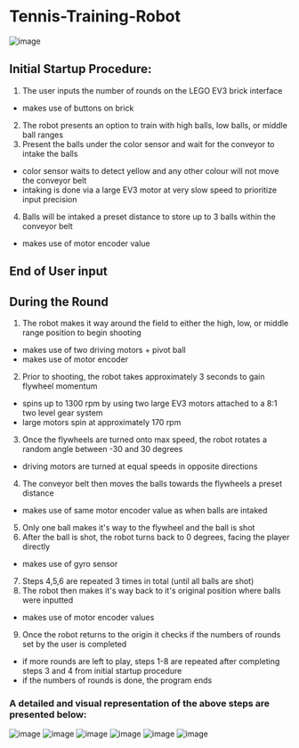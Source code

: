 # Tennis-Training-Robot

![image](https://user-images.githubusercontent.com/75193860/212554545-9dc15de7-9da3-4b1b-ae4e-dd762f87fa13.png)


## Initial Startup Procedure:
1. The user inputs the number of rounds on the LEGO EV3 brick interface
  * makes use of buttons on brick
2. The robot presents an option to train with high balls, low balls, or middle ball ranges
3. Present the balls under the color sensor and wait for the conveyor to intake the balls
  - color sensor waits to detect yellow and any other colour will not move the conveyor belt
  - intaking is done via a large EV3 motor at very slow speed to prioritize input precision
4. Balls will be intaked a preset distance to store up to 3 balls within the conveyor belt
  - makes use of motor encoder value

End of User input
----

## During the Round
1. The robot makes it way around the field to either the high, low, or middle range position to begin shooting
  - makes use of two driving motors + pivot ball
  - makes use of motor encoder
2. Prior to shooting, the robot takes approximately 3 seconds to gain flywheel momentum
  - spins up to 1300 rpm by using two large EV3 motors attached to a 8:1 two level gear system 
  - large motors spin at approximately 170 rpm
3. Once the flywheels are turned onto max speed, the robot rotates a random angle between -30 and 30 degrees
  - driving motors are turned at equal speeds in opposite directions
4. The conveyor belt then moves the balls towards the flywheels a preset distance
  - makes use of same motor encoder value as when balls are intaked
5. Only one ball makes it's way to the flywheel and the ball is shot
6. After the ball is shot, the robot turns back to 0 degrees, facing the player directly
  - makes use of gyro sensor
7. Steps 4,5,6 are repeated 3 times in total (until all balls are shot)
8. The robot then makes it's way back to it's original position where balls were inputted
  - makes use of motor encoder values
9. Once the robot returns to the origin it checks if the numbers of rounds set by the user is completed
  - if more rounds are left to play, steps 1-8 are repeated after completing steps 3 and 4 from initial startup procedure
  - if the numbers of rounds is done, the program ends

### A detailed and visual representation of the above steps are presented below:
![image](https://user-images.githubusercontent.com/75193860/212554237-de349bd1-a4a1-44e4-92c1-4075974e2df6.png)
![image](https://user-images.githubusercontent.com/75193860/212554242-98ae1ad8-3230-44c6-859e-451e53532911.png)
![image](https://user-images.githubusercontent.com/75193860/212554248-8003fe1d-0b09-469e-b365-9206b846c6e9.png)
![image](https://user-images.githubusercontent.com/75193860/212554253-f1852c4c-3ccf-4947-bb2e-5bd8b51c94c3.png)
![image](https://user-images.githubusercontent.com/75193860/212554262-0ffc97aa-0d1d-43f3-9885-1c97d6343c1c.png)
![image](https://user-images.githubusercontent.com/75193860/212554273-13fea6d3-5f7f-49f5-b20f-5d2537b51eac.png)
